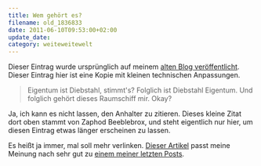 ```yaml
---
title: Wem gehört es?
filename: old_1836833
date: 2011-06-10T09:53:00+02:00
update_date:
category: weiteweitewelt
---
```

Dieser Eintrag wurde ursprünglich auf meinem [alten Blog veröffentlicht](https://stu.blogger.de/stories/1836833/). Dieser Eintrag hier ist eine Kopie mit kleinen technischen Anpassungen.

> Eigentum ist Diebstahl, stimmt's? Folglich ist Diebstahl Eigentum. Und folglich gehört dieses Raumschiff mir. Okay?

Ja, ich kann es nicht lassen, den Anhalter zu zitieren. Dieses kleine Zitat dort oben stammt von Zaphod Beeblebrox, und steht eigentlich nur hier, um diesen Eintrag etwas länger erscheinen zu lassen.

Es heißt ja immer, mal soll mehr verlinken. [Dieser Artikel](http://www.freitag.de/wochenthema/1123-meine-playstation-geh-rt-mir) passt meine Meinung nach sehr gut zu [einem meiner letzten Posts](/blogposts/old_1834996).
